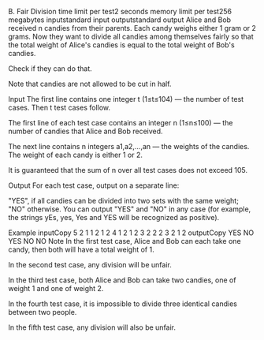B. Fair Division
time limit per test2 seconds
memory limit per test256 megabytes
inputstandard input
outputstandard output
Alice and Bob received n candies from their parents. Each candy weighs either 1 gram or 2 grams. Now they want to divide all candies among themselves fairly so that the total weight of Alice's candies is equal to the total weight of Bob's candies.

Check if they can do that.

Note that candies are not allowed to be cut in half.

Input
The first line contains one integer t (1≤t≤104) — the number of test cases. Then t test cases follow.

The first line of each test case contains an integer n (1≤n≤100) — the number of candies that Alice and Bob received.

The next line contains n integers a1,a2,…,an — the weights of the candies. The weight of each candy is either 1 or 2.

It is guaranteed that the sum of n over all test cases does not exceed 105.

Output
For each test case, output on a separate line:

"YES", if all candies can be divided into two sets with the same weight;
"NO" otherwise.
You can output "YES" and "NO" in any case (for example, the strings yEs, yes, Yes and YES will be recognized as positive).

Example
inputCopy
5
2
1 1
2
1 2
4
1 2 1 2
3
2 2 2
3
2 1 2
outputCopy
YES
NO
YES
NO
NO
Note
In the first test case, Alice and Bob can each take one candy, then both will have a total weight of 1.

In the second test case, any division will be unfair.

In the third test case, both Alice and Bob can take two candies, one of weight 1 and one of weight 2.

In the fourth test case, it is impossible to divide three identical candies between two people.

In the fifth test case, any division will also be unfair.
